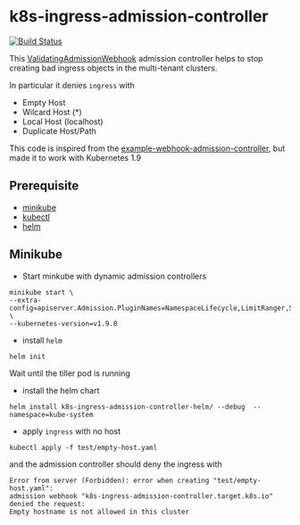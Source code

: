 # k8s-ingress-admission-controller

[![Build Status](https://travis-ci.org/saravanakumar-periyasamy/k8s-ingress-admission-controller.svg?branch=master)](https://travis-ci.org/saravanakumar-periyasamy/k8s-ingress-admission-controller)

This [ValidatingAdmissionWebhook](https://kubernetes.io/docs/admin/admission-controllers/#validatingadmissionwebhook-alpha-in-18-beta-in-19) admission controller helps to stop creating bad ingress objects in the multi-tenant clusters. 

In particular it denies `ingress` with

* Empty Host
* Wilcard Host (*)
* Local Host (localhost)
* Duplicate Host/Path

This code is inspired from the [example-webhook-admission-controller](https://github.com/caesarxuchao/example-webhook-admission-controller), but made it to work with Kubernetes 1.9


## Prerequisite

* [minikube](https://github.com/kubernetes/minikube/releases)
* [kubectl](https://kubernetes.io/docs/tasks/tools/install-kubectl/#install-kubectl)
* [helm](https://docs.helm.sh/using_helm/#installing-helm)

## Minikube

* Start minkube with dynamic admission controllers

```
minikube start \
--extra-config=apiserver.Admission.PluginNames=NamespaceLifecycle,LimitRanger,ServiceAccount,PersistentVolumeLabel,DefaultStorageClass,DefaultTolerationSeconds,MutatingAdmissionWebhook,ValidatingAdmissionWebhook,ResourceQuota \
--kubernetes-version=v1.9.0
```

* install `helm`

```
helm init
```

Wait until the tiller pod is running

* install the helm chart

```
helm install k8s-ingress-admission-controller-helm/ --debug  --namespace=kube-system
```

* apply `ingress` with no host

```
kubectl apply -f test/empty-host.yaml
```

and the admission controller should deny the ingress with 

```
Error from server (Forbidden): error when creating "test/empty-host.yaml": 
admission webhook "k8s-ingress-admission-controller.target.k8s.io" denied the request: 
Empty hostname is not allowed in this cluster
```